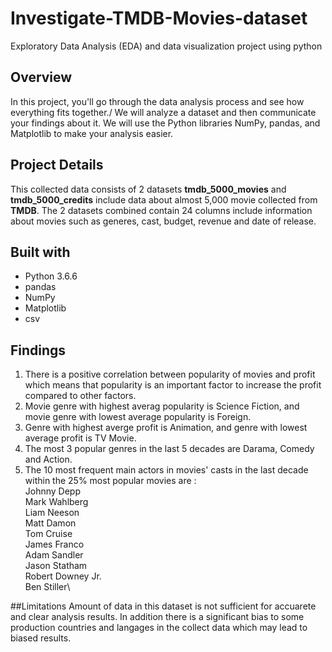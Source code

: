# Investigate-TMDB-Movies-dataset
Exploratory Data Analysis (EDA) and data visualization project using python

## Overview
In this project, you'll go through the data analysis process and see how everything fits together./
We will analyze a dataset and then communicate your findings about it. We will use the Python libraries NumPy, pandas, and Matplotlib to make your analysis easier.

## Project Details
This collected data consists of 2 datasets **tmdb_5000_movies** and **tmdb_5000_credits** include data about almost 5,000 movie collected from **TMDB**. The 2 datasets combined contain 24 columns include information about movies such as generes, cast, budget, revenue and date of release.

## Built with
* Python 3.6.6 
* pandas
* NumPy
* Matplotlib
* csv

## Findings
1. There is a positive correlation between popularity of movies and profit which means that popularity is an important factor to increase the profit compared to other factors.
2. Movie genre with highest averag popularity is Science Fiction, and movie genre with lowest average popularity is Foreign.
3. Genre with highest averge profit is Animation, and genre with lowest average profit is TV Movie.
4. The most 3 popular genres in the last 5 decades are Darama, Comedy and Action.
5. The 10 most frequent main actors in movies' casts in the last decade within the 25% most popular movies are :\
Johnny Depp\
Mark Wahlberg\
Liam Neeson\
Matt Damon\
Tom Cruise\
James Franco\
Adam Sandler\
Jason Statham\
Robert Downey Jr.\
Ben Stiller\

##Limitations
Amount of data in this dataset is not sufficient for accuarete and clear analysis results. In addition there is a significant bias to some production countries and langages in the collect data which may lead to biased results.
